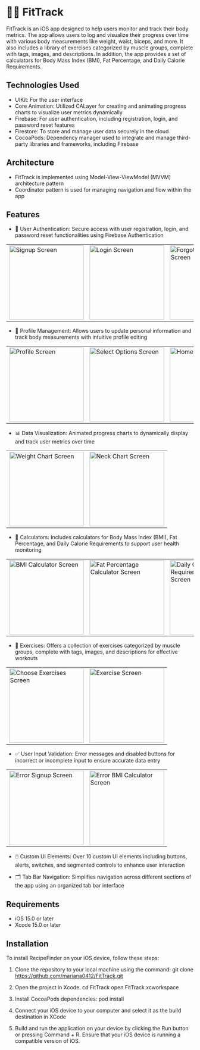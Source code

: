 # 🏃‍♀️ FitTrack

FitTrack is an iOS app designed to help users monitor and track their body metrics. 
The app allows users to log and visualize their progress over time with various body measurements like weight, waist, biceps, and more. 
It also includes a library of exercises categorized by muscle groups, complete with tags, images, and descriptions. In addition, the app provides a set of calculators for Body Mass Index (BMI), Fat Percentage, and Daily Calorie Requirements.


## Technologies Used
- UIKit: For the user interface
- Core Animation: Utilized CALayer for creating and animating progress charts to visualize user metrics dynamically
- Firebase: For user authentication, including registration, login, and password reset features
- Firestore: To store and manage user data securely in the cloud
- CocoaPods: Dependency manager used to integrate and manage third-party libraries and frameworks, including Firebase

## Architecture
- FitTrack is implemented using Model-View-ViewModel (MVVM) architecture pattern
- Coordinator pattern is used for managing navigation and flow within the app

## Features

- 🔐 User Authentication: Secure access with user registration, login, and password reset functionalities using Firebase Authentication
<table>
  <tr>
    <td><img src="https://res.cloudinary.com/df9uihxz1/image/upload/v1725394744/Simulator_Screenshot_-_iPhone_15_Pro_Max_-_2024-09-03_at_19.48.30-portrait_pyyki1.png" alt="Signup Screen" width="200"></td>
    <td><img src="https://res.cloudinary.com/df9uihxz1/image/upload/v1725394744/Simulator_Screenshot_-_iPhone_15_Pro_Max_-_2024-09-03_at_19.48.36-portrait_ng1ymr.png" alt="Login Screen" width="200"/></td>
    <td><img src="https://res.cloudinary.com/df9uihxz1/image/upload/v1725394744/Simulator_Screenshot_-_iPhone_15_Pro_Max_-_2024-09-03_at_19.48.41-portrait_irdavl.png" alt="Forgot Password Screen" width="200"/></td>
  </tr>
</table>

- 👤 Profile Management: Allows users to update personal information and track body measurements with intuitive profile editing
<table>
  <tr>
    <td><img src="https://res.cloudinary.com/df9uihxz1/image/upload/v1725394744/Simulator_Screenshot_-_iPhone_15_Pro_Max_-_2024-09-03_at_20.00.27-portrait_ql5nbi.png" alt="Profile Screen" width="200"></td>
    <td><img src="https://res.cloudinary.com/df9uihxz1/image/upload/v1725394745/Simulator_Screenshot_-_iPhone_15_Pro_Max_-_2024-09-03_at_20.00.55-portrait_rishop.png" alt="Select Options Screen" width="200"/></td>
    <td><img src="https://res.cloudinary.com/df9uihxz1/image/upload/v1725394974/Simulator_Screenshot_-_iPhone_15_Pro_Max_-_2024-09-03_at_23.21.18-portrait_mah82s.png" alt="Home Screen" width="200"/></td>
  </tr>
</table>

- 📊 Data Visualization: Animated progress charts to dynamically display and track user metrics over time
<table>
  <tr>
    <td><img src="https://res.cloudinary.com/df9uihxz1/image/upload/v1725394745/Simulator_Screenshot_-_iPhone_15_Pro_Max_-_2024-09-03_at_20.01.20-portrait_uaxjmj.png" alt="Weight Chart Screen" width="200"></td>
    <td><img src="https://res.cloudinary.com/df9uihxz1/image/upload/v1725394745/Simulator_Screenshot_-_iPhone_15_Pro_Max_-_2024-09-03_at_20.01.31-portrait_eb0xxm.png" alt="Neck Chart Screen" width="200"/></td>
  </tr>
</table>

- 🧮 Calculators: Includes calculators for Body Mass Index (BMI), Fat Percentage, and Daily Calorie Requirements to support user health monitoring
<table>
  <tr>
    <td><img src="https://res.cloudinary.com/df9uihxz1/image/upload/v1725394748/Simulator_Screenshot_-_iPhone_15_Pro_Max_-_2024-09-03_at_20.02.19-portrait_qtzpuu.png" alt="BMI Calculator Screen" width="200"></td>
    <td><img src="https://res.cloudinary.com/df9uihxz1/image/upload/v1725394746/Simulator_Screenshot_-_iPhone_15_Pro_Max_-_2024-09-03_at_20.02.59-portrait_vkkl4p.png" alt="Fat Percentage Calculator Screen" width="200"/></td>
    <td><img src="https://res.cloudinary.com/df9uihxz1/image/upload/v1725394747/Simulator_Screenshot_-_iPhone_15_Pro_Max_-_2024-09-03_at_22.35.50-portrait_myjhcu.png" alt="Daily Calorie Requirement Calculator Screen" width="200"/></td>
  </tr>
</table>

- 💪 Exercises: Offers a collection of exercises categorized by muscle groups, complete with tags, images, and descriptions for effective workouts
<table>
  <tr>
    <td><img src="https://res.cloudinary.com/df9uihxz1/image/upload/v1725394747/Simulator_Screenshot_-_iPhone_15_Pro_Max_-_2024-09-03_at_23.15.43-portrait_d3lhuh.png" alt="Choose Exercises Screen" width="200"></td>
    <td><img src="https://res.cloudinary.com/df9uihxz1/image/upload/v1725394747/Simulator_Screenshot_-_iPhone_15_Pro_Max_-_2024-09-03_at_23.16.03-portrait_p7izr2.png" alt="Exercise Screen" width="200"/></td>
  </tr>
</table>

- ✅ User Input Validation: Error messages and disabled buttons for incorrect or incomplete input to ensure accurate data entry
<table>
  <tr>
    <td><img src="https://res.cloudinary.com/df9uihxz1/image/upload/v1725394744/Simulator_Screenshot_-_iPhone_15_Pro_Max_-_2024-09-03_at_19.50.37-portrait_n6bzqx.png" alt="Error Signup Screen" width="200"></td>
    <td><img src="https://res.cloudinary.com/df9uihxz1/image/upload/v1725394745/Simulator_Screenshot_-_iPhone_15_Pro_Max_-_2024-09-03_at_20.02.11-portrait_hj7fn0.png" alt="Error BMI Calculator Screen" width="200"/></td>
  </tr>
</table>

- 🖱️ Custom UI Elements: Over 10 custom UI elements including buttons, alerts, switches, and segmented controls to enhance user interaction
  
- 🗂️ Tab Bar Navigation: Simplifies navigation across different sections of the app using an organized tab bar interface
  
## Requirements

- iOS 15.0 or later
- Xcode 15.0 or later

## Installation

To install RecipeFinder on your iOS device, follow these steps:

1. Clone the repository to your local machine using the command: 
    git clone https://github.com/mariana0412/FitTrack.git
2. Open the project in Xcode.
    cd FitTrack
    open FitTrack.xcworkspace
3. Install CocoaPods dependencies:
    pod install

4. Connect your iOS device to your computer and select it as the build destination in XCode
5. Build and run the application on your device by clicking the Run button or pressing Command + R. Ensure that your iOS device is running a compatible version of iOS.
